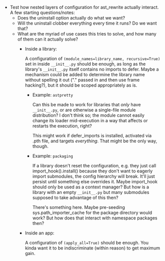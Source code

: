 -   Test how nested layers of configuration for ast_rewrite actually interact. A few starting questions/notes:
    -   Does the uninstall option actually do what we want?
    -   Will the uninstall clobber everything every time it runs? Do we want that?
    -   What are the myriad of use cases this tries to solve, and how many of them can it actually solve?
        -   Inside a library:

            A configuration of ``(module_names=library_name, recursive=True)`` set in inside ``__init__.py`` should be enough, as
            long as the library's ``__init__.py`` itself contains no imports to defer. Maybe a mechanism could be added to
            determine the library name without spelling it out ("." passed in and then use frame hacking?), but it should
            be scoped appropriately as is.

            -   Example: ``astpretty``

                Can this be made to work for libraries that *only* have ``__init__.py``, or are otherwise a single-file module
                distribution? I don't think so; the module cannot easily change its loader mid-execution in a way that
                affects or restarts the execution, right?

                This might work if defer_imports is installed, activated via .pth file, and targets *everything*. That might
                be the only way, though.

            -   Example: ``packaging``

                If a library doesn't reset the configuration, e.g. they just call import_hook().install() because they don't
                want to eagerly import submodules, the config hierarchy will break. It'll just persist until something else
                overrides it. Maybe import_hook should only be used as a context manager? But how is a library with an empty
                ``__init__.py`` but many submodules supposed to take advantage of this then?

                There's something here. Maybe pre-seeding sys.path_importer_cache for the package directory would work? But
                how does that interact with namespace packages then?

        -   Inside an app:

            A configuration of ``(apply_all=True)`` should be enough. You kinda want it to be indiscriminate (within reason) to
            get maximum gain.
